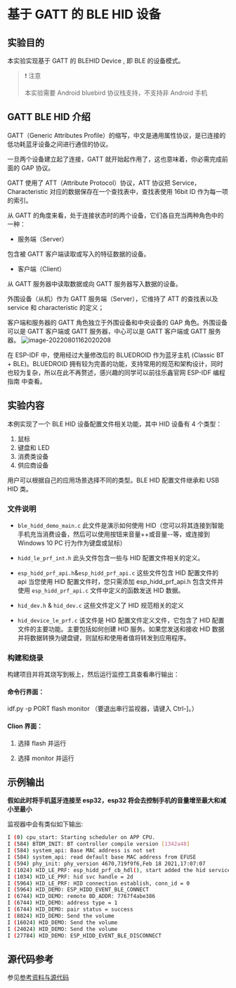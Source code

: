# 基于 GATT 的 BLE HID 设备

## 实验目的

本实验实现基于 GATT 的 BLEHID Device , 即 BLE 的设备模式。

> ❗ 注意
>
> 本实验需要 Android bluebird 协议栈支持，不支持非 Android 手机

## GATT BLE HID 介绍

GATT（Generic Attributes Profile）的缩写，中文是通用属性协议，是已连接的低功耗蓝牙设备之间进行通信的协议。

一旦两个设备建立起了连接，GATT 就开始起作用了，这也意味着，你必需完成前面的 GAP 协议。

GATT 使用了 ATT（Attribute Protocol）协议，ATT 协议把 Service，Characteristic 对应的数据保存在一个查找表中，查找表使用 16bit ID 作为每一项的索引。

从 GATT 的角度来看，处于连接状态时的两个设备，它们各自充当两种角色中的一种：

- 服务端（Server）

 包含被 GATT 客户端读取或写入的特征数据的设备。

- 客户端（Client）

 从 GATT 服务器中读取数据或向 GATT 服务器写入数据的设备。

外围设备（从机）作为 GATT 服务端（Server），它维持了 ATT 的查找表以及 service 和 characteristic 的定义；

客户端和服务器的 GATT 角色独立于外围设备和中央设备的 GAP 角色。外围设备可以是 GATT 客户端或 GATT 服务器，中心可以是 GATT 客户端或 GATT 服务器。
![image-20220801162020208](../IMG/image-20220801162020208.png)

在 ESP-IDF 中，使用经过大量修改后的 BLUEDROID 作为蓝牙主机 (Classic BT + BLE)。BLUEDROID 拥有较为完善的功能，⽀持常用的规范和架构设计，同时也较为复杂，所以在此不再赘述，感兴趣的同学可以前往乐鑫官网 ESP-IDF 编程指南 中查看。

## 实验内容

本例实现了一个 BLE HID 设备配置文件相关功能，其中 HID 设备有 4 个类型：

1. 鼠标
2. 键盘和 LED
3. 消费类设备
4. 供应商设备

用户可以根据自己的应用场景选择不同的类型。BLE HID 配置文件继承和 USB HID 类。

### 文件说明

- `ble_hidd_demo_main.c` 此文件是演示如何使用 HID（您可以将其连接到智能手机充当消费设备，然后可以使用按钮来音量++或音量--等，或连接到 Windows 10 PC 行为作为键盘或鼠标）
- `hidd_le_prf_int.h` 此头文件包含一些与 HID 配置文件相关的定义。

- `esp_hidd_prf_api.h`&`esp_hidd_prf_api.c` 这些文件包含 HID 配置文件的 api 当您使用 HID 配置文件时，您只需添加 esp_hidd_prf_api.h 包含文件并使用 `esp_hidd_prf_api.c` 文件中定义的函数发送 HID 数据。

- `hid_dev.h` & `hid_dev.c` 这些文件定义了 HID 规范相关的定义

- `hid_device_le_prf.c` 该文件是 HID 配置文件定义文件，它包含了 HID 配置文件的主要功能。主要包括如何创建 HID 服务。如果您发送和接收 HID 数据并将数据转换为键盘键，则鼠标和使用者值将转发到应用程序。

### 构建和烧录

构建项目并将其烧写到板上，然后运行监控工具查看串行输出：

#### 命令行界面：

idf.py -p PORT flash monitor （要退出串行监视器，请键入 Ctrl-]。）

#### Clion 界面：

1. 选择 flash 并运行

2. 选择 monitor 并运行


## 示例输出

**假如此时将手机蓝牙连接至 esp32，esp32 将会去控制手机的音量增至最大和减小至最小**

监视器中会有类似如下输出:

```bash
I (0) cpu_start: Starting scheduler on APP CPU.
I (584) BTDM_INIT: BT controller compile version [1342a48]
I (584) system_api: Base MAC address is not set
I (584) system_api: read default base MAC address from EFUSE
I (594) phy_init: phy_version 4670,719f9f6,Feb 18 2021,17:07:07
I (1024) HID_LE_PRF: esp_hidd_prf_cb_hdl(), start added the hid service to the stack database. incl_handle = 40
I (1034) HID_LE_PRF: hid svc handle = 2d
I (5964) HID_LE_PRF: HID connection establish, conn_id = 0
I (5964) HID_DEMO: ESP_HIDD_EVENT_BLE_CONNECT
I (6744) HID_DEMO: remote BD_ADDR: 7767f4abe386
I (6744) HID_DEMO: address type = 1
I (6744) HID_DEMO: pair status = success
I (8024) HID_DEMO: Send the volume
I (16024) HID_DEMO: Send the volume
I (24024) HID_DEMO: Send the volume
I (27784) HID_DEMO: ESP_HIDD_EVENT_BLE_DISCONNECT
```

## 源代码参考

参见[参考资料与源代码](../../reference.rst)
